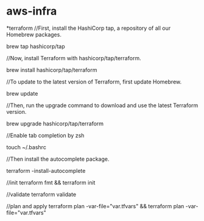 # aws-infra

*terraform
//First, install the HashiCorp tap, a repository of all our Homebrew packages.

brew tap hashicorp/tap

//Now, install Terraform with hashicorp/tap/terraform.

brew install hashicorp/tap/terraform

//To update to the latest version of Terraform, first update Homebrew.

brew update

//Then, run the upgrade command to download and use the latest Terraform version.

brew upgrade hashicorp/tap/terraform

//Enable tab completion by zsh

touch ~/.bashrc

//Then install the autocomplete package.

terraform -install-autocomplete

//init
terraform fmt && terraform init

//validate
terraform validate

//plan and apply
terraform plan -var-file="var.tfvars" && terraform plan -var-file="var.tfvars"
